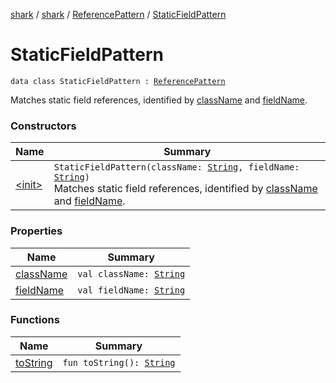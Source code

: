 [shark](../../../index.md) / [shark](../../index.md) / [ReferencePattern](../index.md) / [StaticFieldPattern](./index.md)

# StaticFieldPattern

`data class StaticFieldPattern : `[`ReferencePattern`](../index.md)

Matches static field references, identified by [className](class-name.md) and [fieldName](field-name.md).

### Constructors

| Name | Summary |
|---|---|
| [&lt;init&gt;](-init-.md) | `StaticFieldPattern(className: `[`String`](https://kotlinlang.org/api/latest/jvm/stdlib/kotlin/-string/index.html)`, fieldName: `[`String`](https://kotlinlang.org/api/latest/jvm/stdlib/kotlin/-string/index.html)`)`<br>Matches static field references, identified by [className](class-name.md) and [fieldName](field-name.md). |

### Properties

| Name | Summary |
|---|---|
| [className](class-name.md) | `val className: `[`String`](https://kotlinlang.org/api/latest/jvm/stdlib/kotlin/-string/index.html) |
| [fieldName](field-name.md) | `val fieldName: `[`String`](https://kotlinlang.org/api/latest/jvm/stdlib/kotlin/-string/index.html) |

### Functions

| Name | Summary |
|---|---|
| [toString](to-string.md) | `fun toString(): `[`String`](https://kotlinlang.org/api/latest/jvm/stdlib/kotlin/-string/index.html) |
